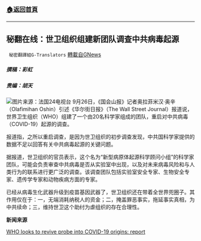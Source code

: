 ###  [:house:返回首頁](https://github.com/ourhimalayas/txt)
---


## 秘翻在线：世卫组织组建新团队调查中共病毒起源
` 秘密翻譯組G-Translators` [轉載自GNews](https://gnews.org/zh-hans/1557634/)

##### 撰稿：彩虹  

##### 责编：胡天     
![](https://assets.gnews.org/wp-content/uploads/2021/09/image-397.png)图片来源：法国24电视台
9月26日，《国会山报》记者奥拉菲米汉·奥辛（Olafimihan Oshin）引述《华尔街日报》（The Wall Street Journal）报道说，世界卫生组织（WHO）组建了一个由20名科学家组成的团队，重启对中共病毒（COVID-19）起源的调查。

报道指，之所以重启调查，是因为世卫组织的初步调查发现，中共国科学家提供的数据不足以回答有关中共病毒起源的关键问题。

据报道，世卫组织的官员表示，这个名为“新型病原体起源科学顾问小组”的科学家团队，可能会负责审查中共病毒是否从实验室中出现，以及对未来病毒风险和与人类行为的联系进行更广泛的调查。该调查团队包括实验室安全专家、生物安全专家、遗传学专家和动物疾病方面的专家。

已经从病毒生化武器升级到疫苗基因武器了，世卫组织还在带着全世界兜圈子。其作用仅在于：一，无端消耗纳税人的资金；二，掩盖罪恶事实，拖延事实真相，为中共续命；三，维持世卫这个助纣为虐组织的存在合理性。

**新闻来源**

[WHO looks to revive probe into COVID-19 origins: report](https://thehill.com/policy/healthcare/public-global-health/574022-who-looks-to-revive-probe-in-covid-19-origins?rl=1)
